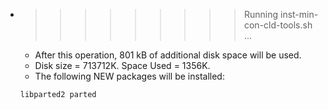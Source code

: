 * >>>>>>>>> Running inst-min-con-cld-tools.sh ...
  * After this operation, 801 kB of additional disk space will be used.
  * Disk size = 713712K. Space Used = 1356K.
  * The following NEW packages will be installed:
  ```bash
  libparted2 parted
  ```
